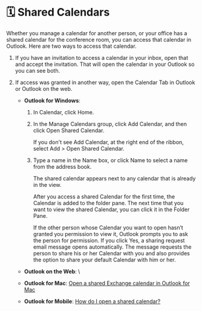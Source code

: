 # 🗓 Shared Calendars

Whether you manage a calendar for another person, or your office has a shared calendar for the conference room, you can access that calendar in Outlook. Here are two ways to access that calendar.

1. If you have an invitation to access a calendar in your inbox, open that and accept the invitation. That will open the calendar in your Outlook so you can see both.
2.  If access was granted in another way, open the Calendar Tab in Outlook or Outlook on the web.



    * **Outlook for Windows**:&#x20;
      1. In Calendar, click Home.
      2.  In the Manage Calendars group, click Add Calendar, and then click Open Shared Calendar.

          If you don't see Add Calendar, at the right end of the ribbon, select Add > Open Shared Calendar.
      3.  Type a name in the Name box, or click Name to select a name from the address book.

          The shared calendar appears next to any calendar that is already in the view.

          After you access a shared Calendar for the first time, the Calendar is added to the folder pane. The next time that you want to view the shared Calendar, you can click it in the Folder Pane.

          If the other person whose Calendar you want to open hasn’t granted you permission to view it, Outlook prompts you to ask the person for permission. If you click Yes, a sharing request email message opens automatically. The message requests the person to share his or her Calendar with you and also provides the option to share your default Calendar with him or her.
    * **Outlook on the Web**: \

    * **Outlook for Mac**: [Open a shared Exchange calendar in Outlook for Mac](https://support.microsoft.com/office/open-a-shared-exchange-calendar-in-outlook-for-mac-060b7bd5-de72-421c-be53-e80266468bd2)
    * **Outlook for Mobile**: [How do I open a shared calendar?](https://support.microsoft.com/office/how-do-i-open-a-shared-calendar-d8011619-eaa1-4459-8417-223bfc5ca0c2)
